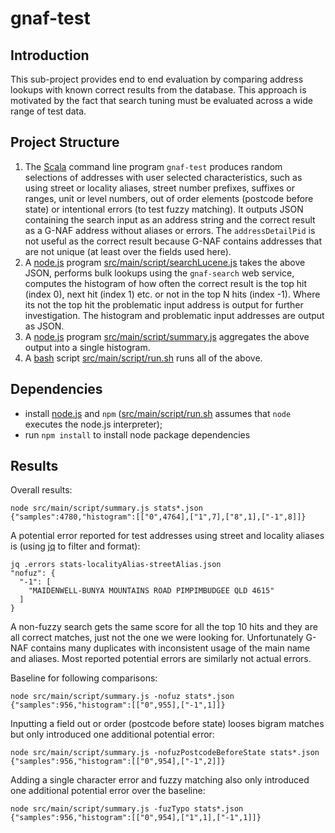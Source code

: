 # gnaf-test

## Introduction

This sub-project provides end to end evaluation by comparing address lookups with known correct results from the database.
This approach is motivated by the fact that search tuning must be evaluated across a wide range of test data.

## Project Structure

1. The [Scala](http://scala-lang.org/) command line program `gnaf-test` produces random selections of addresses with user selected characteristics,
such as using street or locality aliases, street number prefixes, suffixes or ranges, unit or level numbers,
out of order elements (postcode before state) or intentional errors (to test fuzzy matching).
It outputs JSON containing the search input as an address string and the correct result as a G-NAF address without aliases or errors.
The `addressDetailPid` is not useful as the correct result because G-NAF contains addresses that are not unique (at least over the fields used here).
2. A [node.js](https://nodejs.org/en/) program [src/main/script/searchLucene.js](src/main/script/searchLucene.js) takes the above JSON, performs bulk lookups using the `gnaf-search` web service,
computes the histogram of how often the correct result is the top hit (index 0),
next hit (index 1) etc. or not in the top N hits (index -1).
Where its not the top hit the problematic input address is output for further investigation.
The histogram and problematic input addresses are output as JSON.
3. A [node.js](https://nodejs.org/en/) program [src/main/script/summary.js](src/main/script/summary.js) aggregates the above output into a single histogram. 
4. A [bash](https://www.gnu.org/software/bash/) script [src/main/script/run.sh](src/main/script/run.sh) runs all of the above.

## Dependencies

- install [node.js](https://nodejs.org/en/) and `npm` ([src/main/script/run.sh](src/main/script/run.sh) assumes that `node` executes the node.js interpreter);
- run `npm install` to install node package dependencies

## Results

Overall results:

	node src/main/script/summary.js stats*.json
	{"samples":4780,"histogram":[["0",4764],["1",7],["8",1],["-1",8]]}

A potential error reported for test addresses using street and locality aliases is (using [jq](https://stedolan.github.io/jq/) to filter and format):

	jq .errors stats-localityAlias-streetAlias.json
	"nofuz": {
	  "-1": [
	    "MAIDENWELL-BUNYA MOUNTAINS ROAD PIMPIMBUDGEE QLD 4615"
	  ]
	}

A non-fuzzy search gets the same score for all the top 10 hits and they are all correct matches, just not the one we were looking for.
Unfortunately G-NAF contains many duplicates with inconsistent usage of the main name and aliases.
Most reported potential errors are similarly not actual errors.
  
Baseline for following comparisons:

	node src/main/script/summary.js -nofuz stats*.json
	{"samples":956,"histogram":[["0",955],["-1",1]]}

Inputting a field out or order (postcode before state) looses bigram matches but only introduced one additional potential error:
	
	node src/main/script/summary.js -nofuzPostcodeBeforeState stats*.json
	{"samples":956,"histogram":[["0",954],["-1",2]]}

Adding a single character error and fuzzy matching also only introduced one additional potential error over the baseline:

	node src/main/script/summary.js -fuzTypo stats*.json
	{"samples":956,"histogram":[["0",954],["1",1],["-1",1]]}
	
